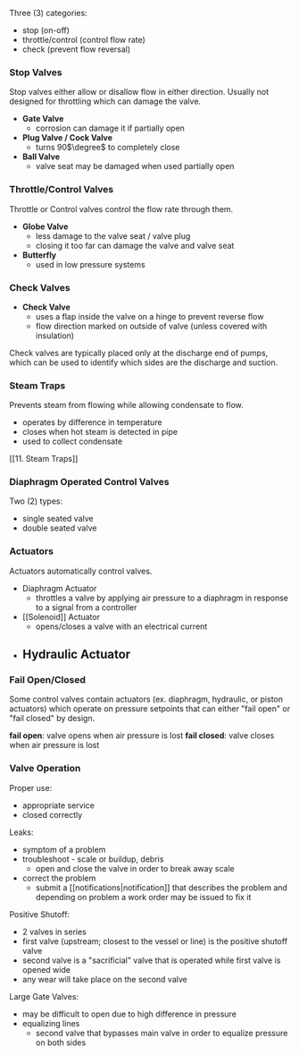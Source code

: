 Three (3) categories:
- stop (on-off)
- throttle/control (control flow rate)
- check (prevent flow reversal)

### Stop Valves

Stop valves either allow or disallow flow in either direction. Usually not designed for throttling which can damage the valve.

-	**Gate Valve**
	-	corrosion can damage it if partially open
-	**Plug Valve / Cock Valve**
	-	turns 90$\degree$ to completely close
-	**Ball Valve**
	-	valve seat may be damaged when used partially open

### Throttle/Control Valves

Throttle or Control valves control the flow rate through them.

-	**Globe Valve**
	-	less damage to the valve seat / valve plug
	-	closing it too far can damage the valve and valve seat
-	**Butterfly**
	-	used in low pressure systems

### Check Valves

-	**Check Valve**
	-	uses a flap inside the valve on a hinge to prevent reverse flow
	-	flow direction marked on outside of valve (unless covered with insulation)
	
Check valves are typically placed only at the discharge end of pumps, which can be used to identify which sides are the discharge and suction.

### Steam Traps
Prevents steam from flowing while allowing condensate to flow.
-	operates by difference in temperature
-	closes when hot steam is detected in pipe
-	used to collect condensate

[[11. Steam Traps]]

### Diaphragm Operated Control Valves
Two (2) types:
-	single seated valve
-	double seated valve
	
### Actuators
Actuators automatically control valves.

-	Diaphragm Actuator
	-	throttles a valve by applying air pressure to a diaphragm in response to a signal from a controller
-	[[Solenoid]] Actuator
	-	opens/closes a valve with an electrical current
-	Hydraulic Actuator
	-	
### Fail Open/Closed
Some control valves contain actuators (ex. diaphragm, hydraulic, or piston actuators) which operate on pressure setpoints that can either "fail open" or "fail closed" by design.

**fail open**: valve opens when air pressure is lost
**fail closed**: valve closes when air pressure is lost

### Valve Operation
Proper use:
-	appropriate service
-	closed correctly

Leaks:
-	symptom of a problem
-	troubleshoot - scale or buildup, debris
	-	open and close the valve in order to break away scale
-	correct the problem
	-	submit a [[notifications|notification]] that describes the problem and depending on problem a work order may be issued to fix it

Positive Shutoff:
-	2 valves in series
-	first valve (upstream; closest to the vessel or line) is the positive shutoff valve
-	second valve is a "sacrificial" valve that is operated while first valve is opened wide
-	any wear will take place on the second valve

Large Gate Valves:
-	may be difficult to open due to high difference in pressure
-	equalizing lines
	-	second valve that bypasses main valve in order to equalize pressure on both sides